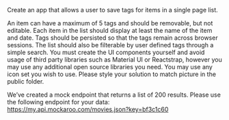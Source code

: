 Create an app that allows a user to save tags for items in a single page list. 

An item can have a maximum of 5 tags and should be removable, but not editable. Each item in the list should display at least the name of the item and date. Tags should be persisted so that the tags remain across browser sessions. The list should also be filterable by user defined tags through a simple search. You must create the UI components yourself and avoid usage of third party libraries such as Material UI or Reactstrap, however you may use any additional open source libraries you need. You may use any icon set you wish to use. Please style your solution to match picture in the public folder.

We’ve created a mock endpoint that returns a list of 200 results. Please use the following endpoint for your data: https://my.api.mockaroo.com/movies.json?key=bf3c1c60

